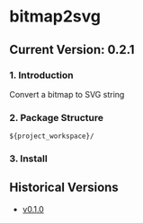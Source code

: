 # bitmap2svg
## Current Version: 0.2.1
### 1. Introduction
Convert a bitmap to SVG string
### 2. Package Structure
```
${project_workspace}/                
```
### 3. Install

## Historical Versions
* [v0.1.0](https://github.com/Opensource-Nice-Arishi/kaggle_drawing_with_LLMs/tree/v0.1.0-bitmap2svg)